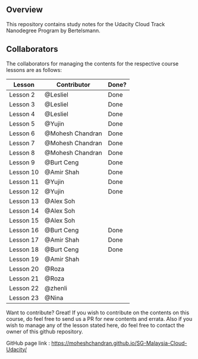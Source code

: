 ## Overview

This repository contains study notes for the Udacity Cloud Track Nanodegree Program by Bertelsmann.   

## Collaborators

The collaborators for managing the contents for the respective course lessons are as follows:

| Lesson | Contributor | Done? |
| ------ | ------ | ------ |
| Lesson 2 | @Lesliel | Done |
| Lesson 3 | @Lesliel | Done |
| Lesson 4 | @Lesliel | Done |
| Lesson 5 | @Yujin | Done |
| Lesson 6 | @Mohesh Chandran | Done |
| Lesson 7 | @Mohesh Chandran | Done |
| Lesson 8 | @Mohesh Chandran | Done |
| Lesson 9 | @Burt Ceng | Done |
| Lesson 10 | @Amir Shah | Done |
| Lesson 11 | @Yujin  | Done |
| Lesson 12 | @Yujin | Done |
| Lesson 13 | @Alex Soh |
| Lesson 14 | @Alex Soh |
| Lesson 15 | @Alex Soh |
| Lesson 16 | @Burt Ceng | Done |
| Lesson 17 | @Amir Shah | Done |
| Lesson 18 | @Burt Ceng | Done |
| Lesson 19 | @Amir Shah |
| Lesson 20 | @Roza |
| Lesson 21 | @Roza |
| Lesson 22 | @zhenli |
| Lesson 23 | @Nina |

Want to contribute? Great!
If you wish to contribute on the contents on this course, do feel free to send us a PR for new contents and errata. Also if you wish to manage any of the lesson stated here, do feel free to contact the owner of this github repository.

GitHub page link : https://moheshchandran.github.io/SG-Malaysia-Cloud-Udacity/
